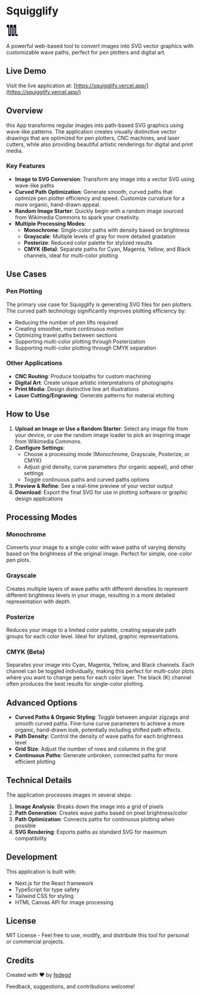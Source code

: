 # Squigglify

![Squigglify](./public/favicon-32x32.png)

A powerful web-based tool to convert images into SVG vector graphics with customizable wave paths, perfect for pen plotters and digital art.

## Live Demo

Visit the live application at: [https://squigglify.vercel.app/](https://squigglify.vercel.app/)

## Overview

this App transforms regular images into path-based SVG graphics using wave-like patterns. The application creates visually distinctive vector drawings that are optimized for pen plotters, CNC machines, and laser cutters, while also providing beautiful artistic renderings for digital and print media.

### Key Features

- **Image to SVG Conversion**: Transform any image into a vector SVG using wave-like paths
- **Curved Path Optimization**: Generate smooth, curved paths that optimize pen plotter efficiency and speed. Customize curvature for a more organic, hand-drawn appeal.
- **Random Image Starter**: Quickly begin with a random image sourced from Wikimedia Commons to spark your creativity.
- **Multiple Processing Modes**:
  - **Monochrome**: Single-color paths with density based on brightness
  - **Grayscale**: Multiple levels of gray for more detailed gradation
  - **Posterize**: Reduced color palette for stylized results
  - **CMYK (Beta)**: Separate paths for Cyan, Magenta, Yellow, and Black channels, ideal for multi-color plotting

## Use Cases

### Pen Plotting

The primary use case for Squigglify is generating SVG files for pen plotters. The curved path technology significantly improves plotting efficiency by:

- Reducing the number of pen lifts required
- Creating smoother, more continuous motion
- Optimizing travel paths between sections
- Supporting multi-color plotting through Posterization
- Supporting multi-color plotting through CMYK separation

### Other Applications

- **CNC Routing**: Produce toolpaths for custom machining
- **Digital Art**: Create unique artistic interpretations of photographs
- **Print Media**: Design distinctive line art illustrations
- **Laser Cutting/Engraving**: Generate patterns for material etching

## How to Use

1. **Upload an Image or Use a Random Starter**: Select any image file from your device, or use the random image loader to pick an inspiring image from Wikimedia Commons.
2. **Configure Settings**:
   - Choose a processing mode (Monochrome, Grayscale, Posterize, or CMYK)
   - Adjust grid density, curve parameters (for organic appeal), and other settings
   - Toggle continuous paths and curved paths options
3. **Preview & Refine**: See a real-time preview of your vector output
4. **Download**: Export the final SVG for use in plotting software or graphic design applications

## Processing Modes

### Monochrome

Converts your image to a single color with wave paths of varying density based on the brightness of the original image. Perfect for simple, one-color pen plots.

### Grayscale

Creates multiple layers of wave paths with different densities to represent different brightness levels in your image, resulting in a more detailed representation with depth.

### Posterize

Reduces your image to a limited color palette, creating separate path groups for each color level. Ideal for stylized, graphic representations.

### CMYK (Beta)

Separates your image into Cyan, Magenta, Yellow, and Black channels. Each channel can be toggled individually, making this perfect for multi-color plots where you want to change pens for each color layer. The black (K) channel often produces the best results for single-color plotting.

## Advanced Options

- **Curved Paths & Organic Styling**: Toggle between angular zigzags and smooth curved paths. Fine-tune curve parameters to achieve a more organic, hand-drawn look, potentially including shifted path effects.
- **Path Density**: Control the density of wave paths for each brightness level
- **Grid Size**: Adjust the number of rows and columns in the grid
- **Continuous Paths**: Generate unbroken, connected paths for more efficient plotting

## Technical Details

The application processes images in several steps:

1. **Image Analysis**: Breaks down the image into a grid of pixels
2. **Path Generation**: Creates wave paths based on pixel brightness/color
3. **Path Optimization**: Connects paths for continuous plotting when possible
4. **SVG Rendering**: Exports paths as standard SVG for maximum compatibility

## Development

This application is built with:

- Next.js for the React framework
- TypeScript for type safety
- Tailwind CSS for styling
- HTML Canvas API for image processing

## License

MIT License - Feel free to use, modify, and distribute this tool for personal or commercial projects.

## Credits

Created with ❤️ by [fedegd](https://github.com/fredegd/)

Feedback, suggestions, and contributions welcome!

